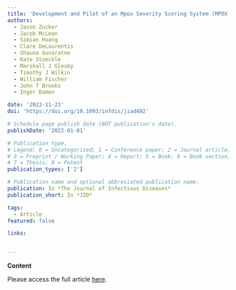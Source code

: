 ```yaml
---
title: 'Development and Pilot of an Mpox Severity Scoring System (MPOX-SSS)'
authors:
  - Jason Zucker 
  - Jacob McLean
  - Simian Huang
  - Clare DeLaurentis
  - Shauna Gunaratne
  - Kate Stoeckle
  - Marshall J Glesby
  - Timothy J Wilkin
  - William Fischer
  - John T Brooks
  - Inger Damon

date: '2023-11-23'
doi: 'https://doi.org/10.1093/infdis/jiad492'

# Schedule page publish date (NOT publication's date).
publishDate: '2022-01-01'

# Publication type.
# Legend: 0 = Uncategorized; 1 = Conference paper; 2 = Journal article;
# 3 = Preprint / Working Paper; 4 = Report; 5 = Book; 6 = Book section;
# 7 = Thesis; 8 = Patent
publication_types: ['2']

# Publication name and optional abbreviated publication name.
publication: In *The Journal of Infectious Diseases*
publication_short: In *JID*

tags:
  - Article
featured: false

links:


---
```


**Content**

Please access the full article [here](https://academic.oup.com/jid/advance-article/doi/10.1093/infdis/jiad492/7416822).
